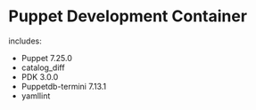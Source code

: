 # Puppet Development Container

includes:

- Puppet 7.25.0
- catalog_diff
- PDK 3.0.0
- Puppetdb-termini 7.13.1
- yamllint
